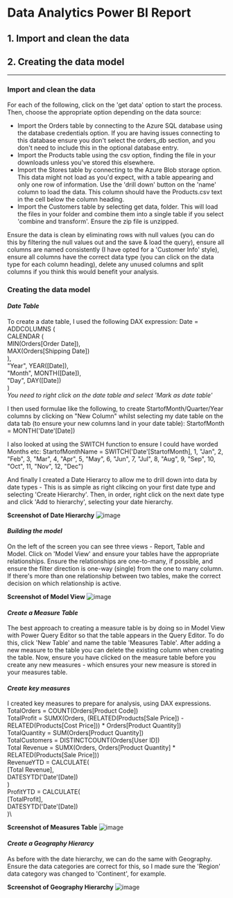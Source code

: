 # Data Analytics Power BI Report

## 1. Import and clean the data
## 2. Creating the data model


----------------------------------------

### Import and clean the data

For each of the following, click on the 'get data' option to start the process. Then, choose the appropriate option depending on the data source:
- Import the Orders table by connecting to the Azure SQL database using the database credentials option. If you are having issues connecting to this database ensure you don't select the orders_db section, and you don't need to include this in the optional database entry.
- Import the Products table using the csv option, finding the file in your downloads unless you've stored this elsewhere.
- Import the Stores table by connecting to the Azure Blob storage option. This data might not load as you'd expect, with a table appearing and only one row of information. Use the 'drill down' button on the 'name' column to load the data. This column should have the Products.csv text in the cell below the column heading.
- Import the Customers table by selecting get data, folder. This will load the files in your folder and combine them into a single table if you select 'combine and transform'. Ensure the zip file is unzipped.

Ensure the data is clean by eliminating rows with null values (you can do this by filtering the null values out and the save & load the query), ensure all columns are named consistently (I have opted for a 'Customer Info' style), ensure all columns have the correct data type (you can click on the data type for each column heading), delete any unused columns and split columns if you think this would benefit your analysis.

### Creating the data model

#### *Date Table*
To create a date table, I used the following DAX expression:
    Date = \
    ADDCOLUMNS (\
        CALENDAR (\
            MIN(Orders[Order Date]),\
            MAX(Orders[Shipping Date])\
        ),\
        "Year", YEAR([Date]),\
        "Month", MONTH([Date]),\
        "Day", DAY([Date])\
    )\
*You need to right click on the date table and select 'Mark as date table'*

I then used formulae like the following, to create StartofMonth/Quarter/Year columns by clicking on "New Column" whilst selecting my date table on the data tab (to ensure your new columns land in your date table):
StartofMonth = MONTH('Date'[Date])

I also looked at using the SWITCH function to ensure I could have worded Months etc:
StartofMonthName = SWITCH('Date'[StartofMonth], 1, "Jan", 2, "Feb", 3, "Mar", 4, "Apr", 5, "May", 6, "Jun", 7, "Jul", 8, "Aug", 9, "Sep", 10, "Oct", 11, "Nov", 12, "Dec")

And finally I created a Date Hierarcy to allow me to drill down into data by date types - This is as simple as right clikcing on your first date type and selecting 'Create Hierarchy'. Then, in order, right click on the next date type and click 'Add to hierarchy', selecting your date hierarchy.

**Screenshot of Date Hierarchy**
![image](https://github.com/KieMac16/data-analytics-power-bi-report/assets/145379671/2fa66ce6-b745-475b-a0c4-476df7560330)

#### *Building the model*
On the left of the screen you can see three views - Report, Table and Model. Click on 'Model View' and ensure your tables have the appropriate relationships. Ensure the relationships are one-to-many, if possible, and ensure the filter direction is one-way (single) from the one to many column. If there's more than one relationship between two tables, make the correct decision on which relationship is active.

**Screenshot of Model View**
![image](https://github.com/KieMac16/data-analytics-power-bi-report/assets/145379671/486dfdaa-43cf-4768-b262-8820dcbf849f)

#### *Create a Measure Table*
The best approach to creating a measure table is by doing so in Model View with Power Query Editor so that the table appears in the Query Editor.
To do this, click 'New Table' and name the table 'Measures Table'.
After adding a new measure to the table you can delete the existing column when creating the table.
Now, ensure you have clicked on the measure table before you create any new measures - which ensures your new measure is stored in your measures table.

#### *Create key measures*
I created key measures to prepare for analysis, using DAX expressions.\
TotalOrders = COUNT(Orders[Product Code])\
TotalProfit = SUMX(Orders, (RELATED(Products[Sale Price]) - RELATED(Products[Cost Price])) * Orders[Product Quantity])\
TotalQuantity = SUM(Orders[Product Quantity])\
TotalCustomers = DISTINCTCOUNT(Orders[User ID])\
Total Revenue = SUMX(Orders, Orders[Product Quantity] * RELATED(Products[Sale Price]))\
RevenueYTD = CALCULATE(\
    [Total Revenue],\
    DATESYTD('Date'[Date])\
    )\
ProfitYTD = CALCULATE(\
    [TotalProfit],\
    DATESYTD('Date'[Date])\
)\

**Screenshot of Measures Table**
![image](https://github.com/KieMac16/data-analytics-power-bi-report/assets/145379671/596c86e7-a31c-43ee-b04f-4a6b2d5d71ea)

#### *Create a Geography Hierarcy*
As before with the date hierarchy, we can do the same with Geography.
Ensure the data categories are correct for this, so I made sure the 'Region' data category was changed to 'Continent', for example.

**Screenshot of Geography Hierarchy**
![image](https://github.com/KieMac16/data-analytics-power-bi-report/assets/145379671/84a05821-1ffa-4ad1-80de-861987e5f4bc)



